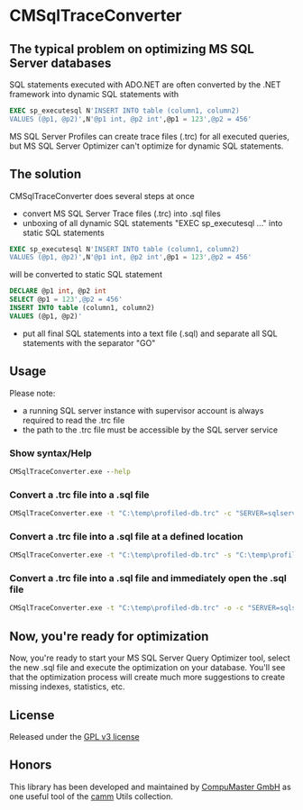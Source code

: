 # CMSqlTraceConverter

## The typical problem on optimizing MS SQL Server databases

SQL statements executed with ADO.NET are often converted by the .NET framework into dynamic SQL statements with 
```sql
EXEC sp_executesql N'INSERT INTO table (column1, column2) 
VALUES (@p1, @p2)',N'@p1 int, @p2 int',@p1 = 123',@p2 = 456'
```

MS SQL Server Profiles can create trace files (.trc) for all executed queries, but MS SQL Server Optimizer can't optimize for dynamic SQL statements.

## The solution

CMSqlTraceConverter does several steps at once
- convert MS SQL Server Trace files (.trc) into .sql files
- unboxing of all dynamic SQL statements "EXEC sp_executesql ..." into static SQL statements
```sql
EXEC sp_executesql N'INSERT INTO table (column1, column2) 
VALUES (@p1, @p2)',N'@p1 int, @p2 int',@p1 = 123',@p2 = 456'
```
will be converted to static SQL statement
```sql
DECLARE @p1 int, @p2 int
SELECT @p1 = 123',@p2 = 456'
INSERT INTO table (column1, column2) 
VALUES (@p1, @p2)'
```
- put all final SQL statements into a text file (.sql) and separate all SQL statements with the separator "GO"

## Usage

Please note: 
- a running SQL server instance with supervisor account is always required to read the .trc file
- the path to the .trc file must be accessible by the SQL server service

### Show syntax/Help
```cmd
CMSqlTraceConverter.exe --help
```

### Convert a .trc file into a .sql file 
```cmd
CMSqlTraceConverter.exe -t "C:\temp\profiled-db.trc" -c "SERVER=sqlserver\sqlexpress;DATABASE=tempdb;UID=sa;PWD=yourpassword;" 
```

### Convert a .trc file into a .sql file at a defined location
```cmd
CMSqlTraceConverter.exe -t "C:\temp\profiled-db.trc" -s "C:\temp\profiled-db.sql" -c "SERVER=sqlserver\sqlexpress;DATABASE=tempdb;UID=sa;PWD=yourpassword;" 
```

### Convert a .trc file into a .sql file and immediately open the .sql file  
```cmd
CMSqlTraceConverter.exe -t "C:\temp\profiled-db.trc" -o -c "SERVER=sqlserver\sqlexpress;DATABASE=tempdb;UID=sa;PWD=yourpassword;" 
```

## Now, you're ready for optimization
Now, you're ready to start your MS SQL Server Query Optimizer tool, select the new .sql file and execute the optimization on your database. You'll see that the optimization process will create much more suggestions to create missing indexes, statistics, etc.

## License
Released under the [GPL v3 license](https://raw.githubusercontent.com/CompuMasterGmbH/cammUtils-CMSqlTraceConverter/master/LICENSE)

## Honors
This library has been developed and maintained by [CompuMaster GmbH](http://www.compumaster.de/) as one useful tool of the [camm](http://www.camm.biz/) Utils collection.
